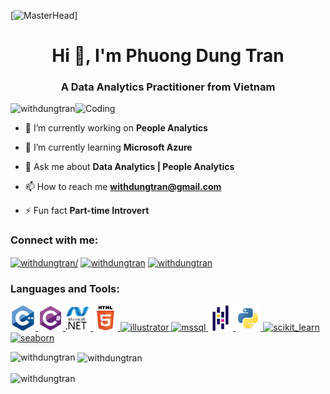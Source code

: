 [![MasterHead](https://static.wixstatic.com/media/6c3893_60b02f5779ab4a239a715f41ba6a007e~mv2_d_5000_1447_s_2.gif)]
<h1 align="center">Hi 👋, I'm Phuong Dung Tran</h1>
<h3 align="center">A Data Analytics Practitioner from Vietnam</h3>
<img align="right" alt="Coding" width="400" scr="https://imarticus.org/blog/wp-content/uploads/2019/05/daonline.gif">
<p align="left"> <img src="https://komarev.com/ghpvc/?username=withdungtran&label=Profile%20views&color=0e75b6&style=flat" alt="withdungtran" /> </p>

- 🔭 I’m currently working on **People Analytics**

- 🌱 I’m currently learning **Microsoft Azure**

- 💬 Ask me about **Data Analytics | People Analytics**

- 📫 How to reach me **withdungtran@gmail.com**

- ⚡ Fun fact **Part-time Introvert**

<h3 align="left">Connect with me:</h3>
<p align="left">
<a href="https://linkedin.com/in/withdungtran/" target="blank"><img align="center" src="https://raw.githubusercontent.com/rahuldkjain/github-profile-readme-generator/master/src/images/icons/Social/linked-in-alt.svg" alt="withdungtran/" height="30" width="40" /></a>
<a href="https://kaggle.com/withdungtran" target="blank"><img align="center" src="https://raw.githubusercontent.com/rahuldkjain/github-profile-readme-generator/master/src/images/icons/Social/kaggle.svg" alt="withdungtran" height="30" width="40" /></a>
<a href="https://www.hackerrank.com/withdungtran" target="blank"><img align="center" src="https://raw.githubusercontent.com/rahuldkjain/github-profile-readme-generator/master/src/images/icons/Social/hackerrank.svg" alt="withdungtran" height="30" width="40" /></a>
</p>

<h3 align="left">Languages and Tools:</h3>
<p align="left"> <a href="https://www.w3schools.com/cpp/" target="_blank" rel="noreferrer"> <img src="https://raw.githubusercontent.com/devicons/devicon/master/icons/cplusplus/cplusplus-original.svg" alt="cplusplus" width="40" height="40"/> </a> <a href="https://www.w3schools.com/cs/" target="_blank" rel="noreferrer"> <img src="https://raw.githubusercontent.com/devicons/devicon/master/icons/csharp/csharp-original.svg" alt="csharp" width="40" height="40"/> </a> <a href="https://dotnet.microsoft.com/" target="_blank" rel="noreferrer"> <img src="https://raw.githubusercontent.com/devicons/devicon/master/icons/dot-net/dot-net-original-wordmark.svg" alt="dotnet" width="40" height="40"/> </a> <a href="https://www.w3.org/html/" target="_blank" rel="noreferrer"> <img src="https://raw.githubusercontent.com/devicons/devicon/master/icons/html5/html5-original-wordmark.svg" alt="html5" width="40" height="40"/> </a> <a href="https://www.adobe.com/in/products/illustrator.html" target="_blank" rel="noreferrer"> <img src="https://www.vectorlogo.zone/logos/adobe_illustrator/adobe_illustrator-icon.svg" alt="illustrator" width="40" height="40"/> </a> <a href="https://www.microsoft.com/en-us/sql-server" target="_blank" rel="noreferrer"> <img src="https://www.svgrepo.com/show/303229/microsoft-sql-server-logo.svg" alt="mssql" width="40" height="40"/> </a> <a href="https://pandas.pydata.org/" target="_blank" rel="noreferrer"> <img src="https://raw.githubusercontent.com/devicons/devicon/2ae2a900d2f041da66e950e4d48052658d850630/icons/pandas/pandas-original.svg" alt="pandas" width="40" height="40"/> </a> <a href="https://www.python.org" target="_blank" rel="noreferrer"> <img src="https://raw.githubusercontent.com/devicons/devicon/master/icons/python/python-original.svg" alt="python" width="40" height="40"/> </a> <a href="https://scikit-learn.org/" target="_blank" rel="noreferrer"> <img src="https://upload.wikimedia.org/wikipedia/commons/0/05/Scikit_learn_logo_small.svg" alt="scikit_learn" width="40" height="40"/> </a> <a href="https://seaborn.pydata.org/" target="_blank" rel="noreferrer"> <img src="https://seaborn.pydata.org/_images/logo-mark-lightbg.svg" alt="seaborn" width="40" height="40"/> </a> </p>

<p><img align="left" src="https://github-readme-stats.vercel.app/api/top-langs?username=withdungtran&show_icons=true&locale=en&layout=compact" alt="withdungtran" /></p>

<p>&nbsp;<img align="center" src="https://github-readme-stats.vercel.app/api?username=withdungtran&show_icons=true&locale=en" alt="withdungtran" /></p>

<p><img align="center" src="https://github-readme-streak-stats.herokuapp.com/?user=withdungtran&" alt="withdungtran" /></p>
